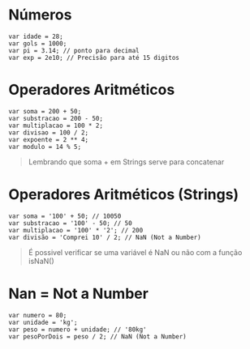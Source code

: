 # Números
```
var idade = 28; 
var gols = 1000;
var pi = 3.14; // ponto para decimal
var exp = 2e10; // Precisão para até 15 digitos
```
# Operadores Aritméticos
```
var soma = 200 + 50;
var substracao = 200 - 50;
var multiplacao = 100 * 2;
var divisao = 100 / 2;
var expoente = 2 ** 4;
var modulo = 14 % 5;
```
>Lembrando que soma + em Strings serve para concatenar

# Operadores Aritméticos (Strings)
```
var soma = '100' + 50; // 10050
var substracao = '100' - 50; // 50
var multiplacao = '100' * '2'; // 200
var divisão = 'Comprei 10' / 2; // NaN (Not a Number)
```  
>É possivel verificar se uma variável é NaN ou não com a função isNaN()

# Nan = Not a Number
```
var numero = 80;
var unidade = 'kg';
var peso = numero + unidade; // '80kg'
var pesoPorDois = peso / 2; // NaN (Not a Number)
```